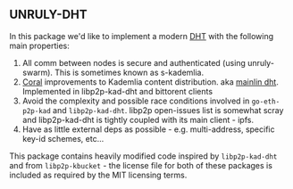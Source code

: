 ## UNRULY-DHT
In this package we'd like to implement a modern [DHT](https://en.wikipedia.org/wiki/Distributed_hash_table) with the following main properties:

1. All comm between nodes is secure and authenticated (using unruly-swarm). This is sometimes known as s-kademlia.
2. [Coral](https://en.wikipedia.org/wiki/Coral_Content_Distribution_Network) improvements to Kademlia content distribution. aka [mainlin dht](https://en.wikipedia.org/wiki/Mainline_DHT). 
Implemented in libp2p-kad-dht and bittorent clients
3. Avoid the complexity and possible race conditions involved in `go-eth-p2p-kad` and `libp2p-kad-dht`. 
libp2p open-issues list is somewhat scray and libp2p-kad-dht is tightly coupled with its main client - ipfs.
4. Have as little external deps as possible - e.g. multi-address, specific key-id schemes, etc...

This package contains heavily modified code inspired by `libp2p-kad-dht` and from `libp2p-kbucket` - the license file for both of these packages is included as required by the MIT licensing terms.

